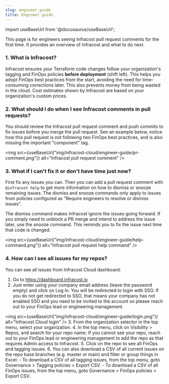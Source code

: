 ```yaml
---
slug: engineer_guide
title: Engineer guide
---
```


import useBaseUrl from '@docusaurus/useBaseUrl';

This page is for engineers seeing Infracost pull request comments for the first time. It provides an overview of Infracost and what to do next.

### 1. What is Infracost?
Infracost ensures your Terraform code changes follow your organization's tagging and FinOps policies **before deployment** (shift left). This helps you adopt FinOps best practices from the start, avoiding the need for time-consuming corrections later. This also prevents money from being wasted in the cloud. Cost estimates shown by Infracost are based on your organization's custom prices.

### 2. What should I do when I see Infracost comments in pull requests?
You should review the Infracost pull request comment and push commits to fix issues before you merge the pull request. See an example below, notice how this pull request is not following two FinOps best practices, and is also missing the important "component" tag.

<img src={useBaseUrl("img/infracost-cloud/engineer-guide/pr-comment.png")} alt="Infracost pull request comment" />

### 3. What if I can't fix it or don't have time just now?
First fix any issues you can. Then you can add a pull request comment with `@infracost help` to get more information on how to dismiss or snooze remaining issues. The dismiss and snooze commands only apply to issues from policies configured as "Require engineers to resolve or dismiss issues". 

The dismiss command makes Infracost ignore the issues going forward. If you simply need to unblock a PR merge and intend to address the issue later, use the snooze command. This reminds you to fix the issue next time that code is changed.

<img src={useBaseUrl("img/infracost-cloud/engineer-guide/help-command.png")} alt="Infracost pull request help command" />

### 4. How can I see all issues for my repos?
You can see all issues from Infracost Cloud dashboard:
1. Go to https://dashboard.infracost.io
2. Just enter using your company email address (leave the password empty) and click on Log In. You will be redirected to login with SSO. If you do not get redirected to SSO, that means your company has not enabled SSO and you need to be invited to the account so please reach out to your FinOps lead or engineering management.
  
  <img src={useBaseUrl("img/infracost-cloud/engineer-guide/login.png")} alt="Infracost Cloud login" />
3. From the organization selector in the top menu, select your organization.
4. In the top menu, click on Visibility > Repos, and search for your repo name. If you cannot see your repo, reach out to your FinOps lead or engineering management to add the repo as that requires Admin access to Infracost.
5. Click on the repo to see all FinOps and tagging issues.
6. You can also download a CSV of all current issues on the repo base branches (e.g. master or main) and filter or group things in Excel:
    - To download a CSV of all tagging issues, from the top menu, goto Governance > Tagging policies > Export CSV.
    - To download a CSV of all FinOps issues, from the top menu, goto Governance > FinOps policies > Export CSV.
